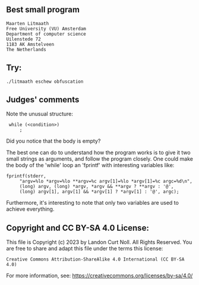 ## Best small program

	Maarten Litmaath
	Free University (VU) Amsterdam
	Department of computer science
	Uilenstede 72
	1183 AK Amstelveen
	The Netherlands

## Try:

	./litmaath eschew obfuscation


## Judges' comments

Note the unusual structure:


	 while (<condition>)
		 ;


Did you notice that the body is empty?


The best one can do to understand how the program works is to give it
two small strings as arguments, and follow the program closely.  One
could make the body of the 'while' loop an 'fprintf' with interesting
variables like:


	fprintf(stderr,
	     "argv=%lo *argv=%lo **argv=%c argv[1]=%lo *argv[1]=%c argc=%d\n",
	     (long) argv, (long) *argv, *argv && **argv ? **argv : '@',
	     (long) argv[1], argv[1] && *argv[1] ? *argv[1] : '@', argc);


Furthermore, it's interesting to note that only two variables are
used to achieve everything.

## Copyright and CC BY-SA 4.0 License:

This file is Copyright (c) 2023 by Landon Curt Noll.  All Rights Reserved.
You are free to share and adapt this file under the terms this license:

    Creative Commons Attribution-ShareAlike 4.0 International (CC BY-SA 4.0)

For more information, see: https://creativecommons.org/licenses/by-sa/4.0/
